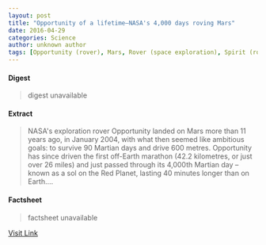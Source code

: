 ```yaml
---
layout: post
title: "Opportunity of a lifetime—NASA's 4,000 days roving Mars"
date: 2016-04-29
categories: Science
author: unknown author
tags: [Opportunity (rover), Mars, Rover (space exploration), Spirit (rover), Exploration of Mars, Mars Exploration Rover, Planetary science, Planets of the Solar System, Outer space, Astronomy, Physical sciences, Space science, Solar System, Spaceflight]
---
```



#### Digest
>digest unavailable

#### Extract
>NASA's exploration rover Opportunity landed on Mars more than 11 years ago, in January 2004, with what then seemed like ambitious goals: to survive 90 Martian days and drive 600 metres. Opportunity has since driven the first off-Earth marathon (42.2 kilometres, or just over 26 miles) and just passed through its 4,000th Martian day – known as a sol on the Red Planet, lasting 40 minutes longer than on Earth....

#### Factsheet
>factsheet unavailable

[Visit Link](http://phys.org/news350028857.html)



